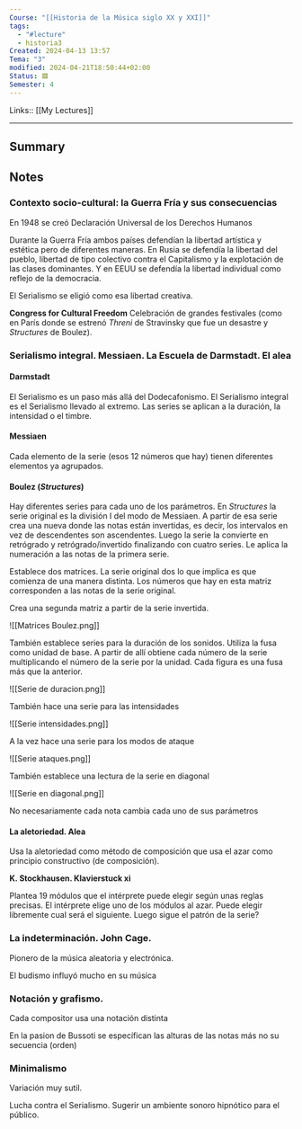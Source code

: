```yaml
---
Course: "[[Historia de la Música siglo XX y XXI]]"
tags:
  - "#lecture"
  - historia3
Created: 2024-04-13 13:57
Tema: "3"
modified: 2024-04-21T18:50:44+02:00
Status: 🟥
Semester: 4
---
```

Links:: [[My Lectures]]
___

## Summary

## Notes

### Contexto socio-cultural: la Guerra Fría y sus consecuencias

En 1948 se creó Declaración Universal de los
Derechos Humanos

Durante la Guerra Fría ambos países defendían la libertad artística y estética pero de diferentes maneras. En Rusia se defendía la libertad del pueblo, libertad de tipo colectivo contra el Capitalismo y la explotación de las clases dominantes. Y en EEUU se defendía la libertad individual como reflejo de la democracia.

El Serialismo se eligió como esa libertad creativa.

**Congress for Cultural Freedom**
Celebración de grandes festivales (como en París donde se estrenó *Threni* de Stravinsky que fue un desastre y *Structures* de Boulez).




### Serialismo integral. Messiaen. La Escuela de Darmstadt. El alea

#### Darmstadt

El Serialismo es un paso más allá del Dodecafonismo. El Serialismo integral es el Serialismo llevado al extremo. Las series se aplican a la duración, la intensidad o el timbre.

#### Messiaen
Cada elemento de la serie (esos 12 números que hay) tienen diferentes elementos ya agrupados.

#### Boulez (*Structures*)
Hay diferentes series para cada uno de los parámetros. En *Structures* la serie original es la división I del modo de Messiaen. A partir de esa serie crea una nueva donde las notas están invertidas, es decir, los intervalos en vez de descendentes son ascendentes. Luego la serie la convierte en retrógrado y retrógrado/invertido finalizando con cuatro series. Le aplica la numeración a las notas de la primera serie.

Establece dos matrices. La serie original dos lo que implica es que comienza de una manera distinta. Los números que hay en esta matriz corresponden a las notas de la serie original.

Crea una segunda matriz a partir de la serie invertida.

![[Matrices Boulez.png]]

También establece series para la duración de los sonidos. Utiliza la fusa como unidad de base. A partir de allí obtiene cada número de la serie multiplicando el número de la serie por la unidad. Cada figura es una fusa más que la anterior.

![[Serie de duracion.png]]


También hace una serie para las intensidades

![[Serie intensidades.png]]

A la vez hace una serie para los modos de ataque

![[Serie ataques.png]]

También establece una lectura de la serie en diagonal
 
![[Serie en diagonal.png]]

No necesariamente cada nota cambia cada uno de sus parámetros 

#### La aletoriedad. Alea
Usa la aletoriedad como método de composición que usa el azar como principio constructivo (de composición). 

**K. Stockhausen. Klavierstuck xi**

Plantea 19 módulos que el intérprete puede elegir según unas reglas precisas. El intérprete elige uno de los módulos al azar. Puede elegir libremente cual será el siguiente. Luego sigue el patrón de la serie?

### La indeterminación. John Cage. 

Pionero de la música aleatoria y electrónica.

El budismo influyó mucho en su música

### Notación y grafismo. 

Cada compositor usa una notación distinta

En la pasion de Bussoti se específican las alturas de las notas más no su secuencia (orden)

### Minimalismo

Variación muy sutil. 

Lucha contra el Serialismo. Sugerir un ambiente sonoro hipnótico para el público.

